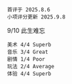 	首评于 2025.8.6
	小项评分更新 2025.9.8

9/10 此生难忘

```
美术 4/4 Superb
音乐 3/4 Great
剧情 1/4 Poor
玩法 2/4 Average
体验 4/4 Superb
```

